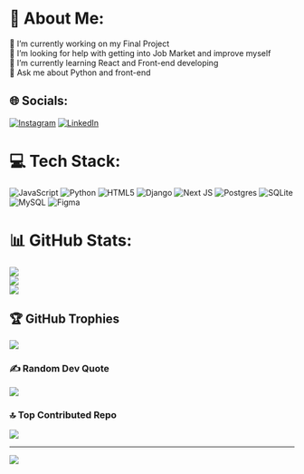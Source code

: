 # 💫 About Me:
🔭 I’m currently working on my Final Project <br>🤝 I’m looking for help with getting into Job Market and improve myself<br>🌱 I’m currently learning React and Front-end developing<br>💬 Ask me about Python and front-end <br>


## 🌐 Socials:
[![Instagram](https://img.shields.io/badge/Instagram-%23E4405F.svg?logo=Instagram&logoColor=white)](https://instagram.com/sepehrsprr) [![LinkedIn](https://img.shields.io/badge/LinkedIn-%230077B5.svg?logo=linkedin&logoColor=white)](https://linkedin.com/in/sepehrsprr) 

# 💻 Tech Stack:
![JavaScript](https://img.shields.io/badge/javascript-%23323330.svg?style=for-the-badge&logo=javascript&logoColor=%23F7DF1E) ![Python](https://img.shields.io/badge/python-3670A0?style=for-the-badge&logo=python&logoColor=ffdd54) ![HTML5](https://img.shields.io/badge/html5-%23E34F26.svg?style=for-the-badge&logo=html5&logoColor=white) ![Django](https://img.shields.io/badge/django-%23092E20.svg?style=for-the-badge&logo=django&logoColor=white) ![Next JS](https://img.shields.io/badge/Next-black?style=for-the-badge&logo=next.js&logoColor=white) ![Postgres](https://img.shields.io/badge/postgres-%23316192.svg?style=for-the-badge&logo=postgresql&logoColor=white) ![SQLite](https://img.shields.io/badge/sqlite-%2307405e.svg?style=for-the-badge&logo=sqlite&logoColor=white) ![MySQL](https://img.shields.io/badge/mysql-4479A1.svg?style=for-the-badge&logo=mysql&logoColor=white) ![Figma](https://img.shields.io/badge/figma-%23F24E1E.svg?style=for-the-badge&logo=figma&logoColor=white)
# 📊 GitHub Stats:
![](https://github-readme-stats.vercel.app/api?username=sepehrsprr&theme=dark&hide_border=false&include_all_commits=false&count_private=false)<br/>
![](https://github-readme-streak-stats.herokuapp.com/?user=sepehrsprr&theme=dark&hide_border=false)<br/>
![](https://github-readme-stats.vercel.app/api/top-langs/?username=sepehrsprr&theme=dark&hide_border=false&include_all_commits=false&count_private=false&layout=compact)

## 🏆 GitHub Trophies
![](https://github-profile-trophy.vercel.app/?username=sepehrsprr&theme=radical&no-frame=true&no-bg=true&margin-w=4)

### ✍️ Random Dev Quote
![](https://quotes-github-readme.vercel.app/api?type=horizontal&theme=radical)

### 🔝 Top Contributed Repo
![](https://github-contributor-stats.vercel.app/api?username=sepehrsprr&limit=5&theme=dark&combine_all_yearly_contributions=true)

---
[![](https://visitcount.itsvg.in/api?id=sepehrsprr&icon=1&color=0)](https://visitcount.itsvg.in)

<!-- Proudly created with GPRM ( https://gprm.itsvg.in ) -->

